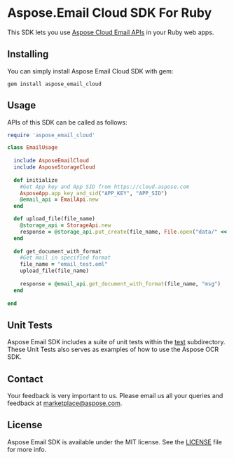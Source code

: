 # Aspose.Email Cloud SDK For Ruby
This SDK lets you use [Aspose Cloud Email APIs](http://www.aspose.com/cloud/email-api.aspx) in your Ruby web apps.

## Installing
You can simply install Aspose Email Cloud SDK with gem:

`gem install aspose_email_cloud`

## Usage
APIs of this SDK can be called as follows:

```ruby
require 'aspose_email_cloud'

class EmailUsage
  
  include AsposeEmailCloud
  include AsposeStorageCloud
	
  def initialize
    #Get App key and App SID from https://cloud.aspose.com
    AsposeApp.app_key_and_sid("APP_KEY", "APP_SID")
    @email_api = EmailApi.new  
  end

  def upload_file(file_name)
    @storage_api = StorageApi.new
    response = @storage_api.put_create(file_name, File.open("data/" << file_name,"r") { |io| io.read } )
  end
  
  def get_document_with_format
    #Get mail in specified format
    file_name = "email_test.eml"
    upload_file(file_name)
    
    response = @email_api.get_document_with_format(file_name, "msg")
  end
  
end
```
## Unit Tests
Aspose Email SDK includes a suite of unit tests within the [test](https://github.com/asposeemail/Aspose_Email_Cloud/blob/master/SDKs/Aspose.Email_Cloud_SDK_for_Ruby/test/email_tests.rb) subdirectory. These Unit Tests also serves as examples of how to use the Aspose OCR SDK.

## Contact
Your feedback is very important to us. Please email us all your queries and feedback at marketplace@aspose.com.

## License
Aspose Email SDK is available under the MIT license. See the [LICENSE](https://github.com/asposeemail/Aspose_Email_Cloud/blob/master/SDKs/Aspose.Email_Cloud_SDK_for_Ruby/LICENSE) file for more info.
